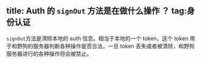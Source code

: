 title: Auth 的 `signOut` 方法是在做什么操作 ？
tag:身份认证
---
`signOut`方法是清除本地的 auth 信息。相当于本地的一个 token，这个 token 用于和野狗的服务器判断各种操作是否合法，一旦 token 丢失或者被清除，和野狗服务器进行的各种操作将会被禁止。

